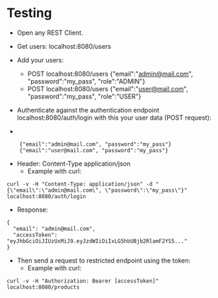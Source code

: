 # Testing

- Open any REST Client.

- Get users: localhost:8080/users
- Add your users: 
	+ POST localhost:8080/users {"email":"admin@mail.com", "password":"my_pass", "role":"ADMIN"}
	+ POST localhost:8080/users {"email":"user@mail.com", "password":"my_pass", "role":"USER"}


- Authenticate against the authentication endpoint localhost:8080/auth/login with this your user data (POST request):
- 
```
	{"email":"admin@mail.com", "password":"my_pass"}
	{"email":"user@mail.com", "password":"my_pass"}
```

- Header: Content-Type application/json
	+ Example with curl:

```
curl -v -H "Content-Type: application/json" -d "{\"email\":\"admin@mail.com\", \"password\":\"my_pass\"}" localhost:8080/auth/login
```

- Response:

```
{
  "email": "admin@mail.com",
  "accessToken": "eyJhbGciOiJIUzUxMiJ9.eyJzdWIiOiIxLG5hbUBjb2RlamF2YS5..."
}
```


- Then send a request to restricted endpoint using the token:
	+ Example with curl:

```
curl -v -H "Authorization: Bearer [accessToken]" localhost:8080/products
```

